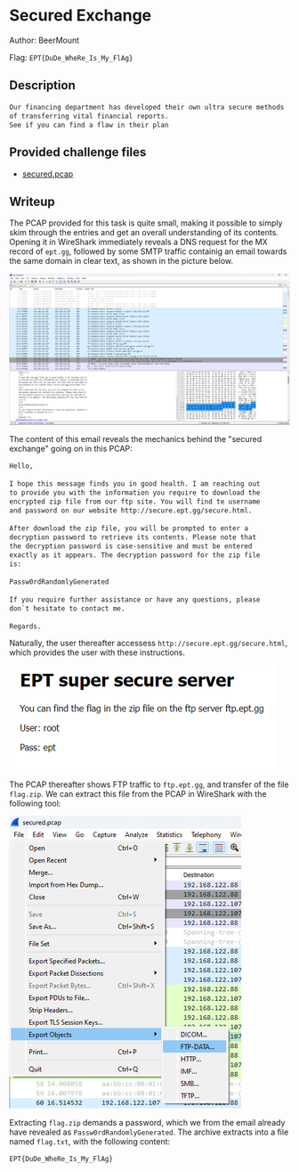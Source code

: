 # Secured Exchange
Author: BeerMount

Flag: `EPT{DuDe_WheRe_Is_My_FlAg}`
## Description
```
Our financing department has developed their own ultra secure methods of transferring vital financial reports. 
See if you can find a flaw in their plan
```

## Provided challenge files
* [secured.pcap](secured.pcap)


## Writeup

The PCAP provided for this task is quite small, making it possible to simply skim through the entries and get an overall understanding of its contents. Opening it in WireShark immediately reveals a DNS request for the MX record of ```ept.gg```, followed by some SMTP traffic containig an email towards the same domain in clear text, as shown in the picture below.

![Alt text](WireShark_Overview.png)

The content of this email reveals the mechanics behind the "secured exchange" going on in this PCAP:

```
Hello,

I hope this message finds you in good health. I am reaching out
to provide you with the information you require to download the
encrypted zip file from our ftp site. You will find te username
and password on our website http://secure.ept.gg/secure.html.

After download the zip file, you will be prompted to enter a
decryption password to retrieve its contents. Please note that
the decryption password is case-sensitive and must be entered
exactly as it appears. The decryption password for the zip file
is:

Passw0rdRandomlyGenerated

If you require further assistance or have any questions, please
don`t hesitate to contact me.

Regards.
```

Naturally, the user thereafter accessess ```http://secure.ept.gg/secure.html```, which provides the user with these instructions.

![Alt text](EPTSecure.png)

The PCAP thereafter shows FTP traffic to ```ftp.ept.gg```, and transfer of the file ```flag.zip```. We can extract this file from the PCAP in WireShark with the following tool:

![Alt text](WireShark_ExtractObjects.png)

Extracting ```flag.zip``` demands a password, which we from the email already have revealed as ```Passw0rdRandomlyGenerated```. The archive extracts into a file named ```flag.txt```, with the following content:
```
EPT{DuDe_WheRe_Is_My_FlAg}
```
